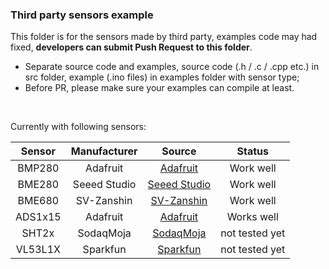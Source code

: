 ### Third party sensors example

This folder is for the sensors made by third party, examples code may had fixed, **developers can submit Push Request to this folder**.

- Separate source code and examples, source code (.h / .c / .cpp etc.) in src folder, example (.ino files) in examples folder with sensor type;
- Before PR, please make sure your examples can compile at least.

&nbsp;

Currently with following sensors:

| Sensor  | Manufacturer | Source                                                       | Status       |
| :-----: | :----------: | :----------------------------------------------------------: | :----------: |
| BMP280  | Adafruit     | [Adafruit](https://github.com/adafruit/Adafruit_BMP280_Library) | Work well  |
| BME280  | Seeed Studio | [Seeed Studio](https://github.com/Seeed-Studio/Grove_BME280) | Work well    |
| BME680  | SV-Zanshin   | [SV-Zanshin](https://github.com/SV-Zanshin/BME680) | Work well  |
| ADS1x15 | Adafruit     | [Adafruit](https://github.com/adafruit/Adafruit_ADS1X15) | Works well |
| SHT2x   | SodaqMoja    | [SodaqMoja](https://github.com/SodaqMoja/Sodaq_SHT2x) | not tested yet |
| VL53L1X | Sparkfun     | [Sparkfun](https://github.com/sparkfun/SparkFun_VL53L1X_Arduino_Library) | not tested yet

